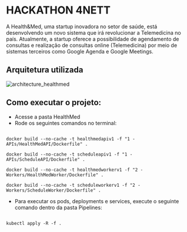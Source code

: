 # HACKATHON 4NETT
A Health&Med, uma startup inovadora no setor de saúde, está desenvolvendo um
novo sistema que irá revolucionar a Telemedicina no país. Atualmente, a startup
oferece a possibilidade de agendamento de consultas e realização de consultas
online (Telemedicina) por meio de sistemas terceiros como Google Agenda e
Google Meetings.

## Arquitetura utilizada

![architecture_healthmed](https://github.com/user-attachments/assets/0a04b3e3-845b-496a-92ea-f379d0c454c6)

## Como executar o projeto:

 - Acesse a pasta HealthMed
 - Rode os seguintes comandos no terminal:
 ```shell

 docker build --no-cache -t healthmedapiv1 -f "1 - APIs/HealthMedAPI/Dockerfile" .

 docker build --no-cache -t scheduleapiv1 -f "1 - APIs/ScheduleAPI/Dockerfile" .

 docker build --no-cache -t healthmedworkerv1 -f "2 - Workers/HealthMedWorker/Dockerfile" .

 docker build --no-cache -t scheduleworkerv1 -f "2 - Workers/ScheduleWorker/Dockerfile" .
 ```

- Para executar os pods, deployments e services, execute o seguinte comando dentro da pasta Pipelines:

```shell

kubectl apply -R -f .

```
